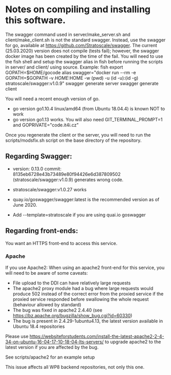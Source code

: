 # Notes on compiling and installing this software.
The swagger command used in server/make_server.sh and client/make_client.sh
is not the standard swagger.
Instead, use the swagger for go, available at https://github.com/Stratoscale/swagger.
The current (25.03.2020) version does not compile (tests fail); however, the swagger docker image has been created by the time of the fail.
You will need to use the fish shell and setup the swagger alias in fish before running the scripts in server/ and client/ using source.
Example:
fish
export GOPATH=$HOME/gocode
alias swagger="docker run --rm -e GOPATH=$GOPATH -v $HOME:$HOME -w (pwd) -u (id -u):(id -g) stratoscale/swagger:v1.0.9"
swagger generate server
swagger generate client

You will need a recent enough version of go.
- go version go1.10.4 linux/amd64 (from Ubuntu 18.04.4) is known NOT to work
- go version go1.13 works.
You will also need GIT_TERMINAL_PROMPT=1 and GOPRIVATE="code.it4i.cz"

Once you regenerate the client or the server, you will need to run the scripts/modsfix.sh script on the base directory of the repository.

## Regarding Swagger:
- version: 0.13.0 commit: 8135eb6728e43b73489e80f94426e6d387809502 (stratoscale/swagger:v1.0.9) generates wrong code.
- stratoscale/swagger:v1.0.27 works
- quay.io/goswagger/swagger:latest is the recommended version as of June 2020.

- Add --template=stratoscale if you are using quai.io goswagger

## Regarding front-ends:
You want an HTTPS front-end to access this service.

### Apache
If you use Apache2:
When using an apache2 front-end for this service, you will need to be aware of some caveats:
- File upload to the DDI can have relatively large requests
- The apache2 proxy module had a bug where large requests would produce 502 instead of the correct error from the proxied service if the proxied service responded before swallowing the whole request (behaviour allowed by standard)
- The bug was fixed in apache2 2.4.40 (see https://bz.apache.org/bugzilla/show_bug.cgi?id=60330)
- The bug is present in 2.4.29-1ubuntu4.13, the latest version available in Ubuntu 18.4 repositories

Please use https://websiteforstudents.com/install-the-latest-apache2-2-4-34-on-ubuntu-16-04-17-10-18-04-lts-servers/ to upgrade apache2 to the latest version if you are affected by the bug.

See scripts/apache2 for an example setup

This issue affects all WP8 backend repositories, not only this one.
